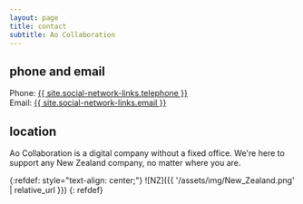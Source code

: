 ```yaml
---
layout: page
title: contact
subtitle: Ao Collaboration
---
```



## phone and email

Phone: <a href="tel:{{ site.social-network-links.telephone }}">{{ site.social-network-links.telephone }}</a>
<br/>
Email: <a href="mailto:{{ site.social-network-links.email }}">{{ site.social-network-links.email }}</a>

## location

Ao Collaboration is a digital company without a fixed office. We're here to support any New Zealand company, no matter where you are.

{:refdef: style="text-align: center;"}
![NZ]({{ '/assets/img/New_Zealand.png' | relative_url }})
{: refdef}
